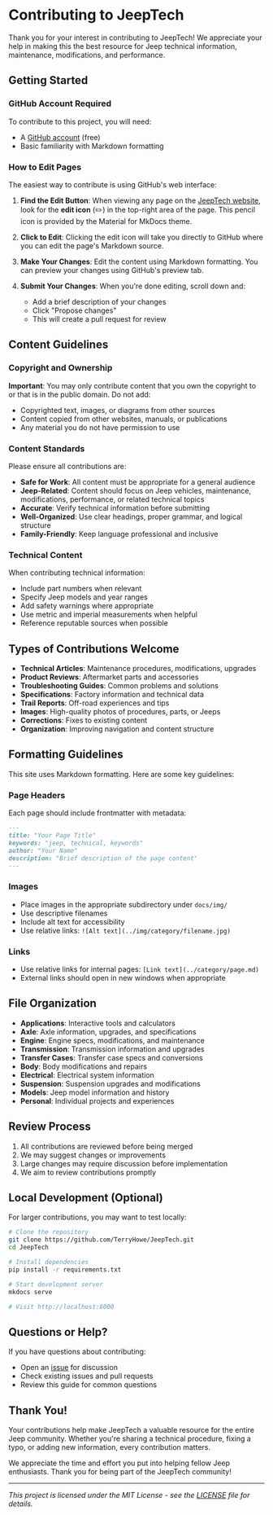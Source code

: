 # Contributing to JeepTech

Thank you for your interest in contributing to JeepTech! We appreciate your help in making this the best resource for Jeep technical information, maintenance, modifications, and performance.

## Getting Started

### GitHub Account Required

To contribute to this project, you will need:
- A [GitHub account](https://github.com/join) (free)
- Basic familiarity with Markdown formatting

### How to Edit Pages

The easiest way to contribute is using GitHub's web interface:

1. **Find the Edit Button**: When viewing any page on the [JeepTech website](https://terryhowe.github.io/JeepTech/), look for the **edit icon** (✏️) in the top-right area of the page. This pencil icon is provided by the Material for MkDocs theme.

2. **Click to Edit**: Clicking the edit icon will take you directly to GitHub where you can edit the page's Markdown source.

3. **Make Your Changes**: Edit the content using Markdown formatting. You can preview your changes using GitHub's preview tab.

4. **Submit Your Changes**: When you're done editing, scroll down and:
   - Add a brief description of your changes
   - Click "Propose changes" 
   - This will create a pull request for review

## Content Guidelines

### Copyright and Ownership

**Important**: You may only contribute content that you own the copyright to or that is in the public domain. Do not add:
- Copyrighted text, images, or diagrams from other sources
- Content copied from other websites, manuals, or publications
- Any material you do not have permission to use

### Content Standards

Please ensure all contributions are:

- **Safe for Work**: All content must be appropriate for a general audience
- **Jeep-Related**: Content should focus on Jeep vehicles, maintenance, modifications, performance, or related technical topics
- **Accurate**: Verify technical information before submitting
- **Well-Organized**: Use clear headings, proper grammar, and logical structure
- **Family-Friendly**: Keep language professional and inclusive

### Technical Content

When contributing technical information:
- Include part numbers when relevant
- Specify Jeep models and year ranges
- Add safety warnings where appropriate
- Use metric and imperial measurements when helpful
- Reference reputable sources when possible

## Types of Contributions Welcome

- **Technical Articles**: Maintenance procedures, modifications, upgrades
- **Product Reviews**: Aftermarket parts and accessories
- **Troubleshooting Guides**: Common problems and solutions
- **Specifications**: Factory information and technical data
- **Trail Reports**: Off-road experiences and tips
- **Images**: High-quality photos of procedures, parts, or Jeeps
- **Corrections**: Fixes to existing content
- **Organization**: Improving navigation and content structure

## Formatting Guidelines

This site uses Markdown formatting. Here are some key guidelines:

### Page Headers
Each page should include frontmatter with metadata:
```markdown
---
title: "Your Page Title"
keywords: "jeep, technical, keywords"
author: "Your Name"
description: "Brief description of the page content"
---
```

### Images
- Place images in the appropriate subdirectory under `docs/img/`
- Use descriptive filenames
- Include alt text for accessibility
- Use relative links: `![Alt text](../img/category/filename.jpg)`

### Links
- Use relative links for internal pages: `[Link text](../category/page.md)`
- External links should open in new windows when appropriate

## File Organization

- **Applications**: Interactive tools and calculators
- **Axle**: Axle information, upgrades, and specifications  
- **Engine**: Engine specs, modifications, and maintenance
- **Transmission**: Transmission information and upgrades
- **Transfer Cases**: Transfer case specs and conversions
- **Body**: Body modifications and repairs
- **Electrical**: Electrical system information
- **Suspension**: Suspension upgrades and modifications
- **Models**: Jeep model information and history
- **Personal**: Individual projects and experiences

## Review Process

1. All contributions are reviewed before being merged
2. We may suggest changes or improvements
3. Large changes may require discussion before implementation
4. We aim to review contributions promptly

## Local Development (Optional)

For larger contributions, you may want to test locally:

```bash
# Clone the repository
git clone https://github.com/TerryHowe/JeepTech.git
cd JeepTech

# Install dependencies
pip install -r requirements.txt

# Start development server
mkdocs serve

# Visit http://localhost:8000
```

## Questions or Help?

If you have questions about contributing:
- Open an [issue](https://github.com/TerryHowe/JeepTech/issues) for discussion
- Check existing issues and pull requests
- Review this guide for common questions

## Thank You!

Your contributions help make JeepTech a valuable resource for the entire Jeep community. Whether you're sharing a technical procedure, fixing a typo, or adding new information, every contribution matters.

We appreciate the time and effort you put into helping fellow Jeep enthusiasts. Thank you for being part of the JeepTech community!

---

*This project is licensed under the MIT License - see the [LICENSE](LICENSE) file for details.*